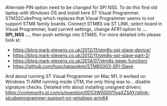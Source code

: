 Alternate PIN option need to be changed for SPI NSS. To do this find old laptop with Windows OS and install here ST Visual Programmer.
STM32CubeProg which replaces that Visual Programmer seems to not support STM8 family boards.
Connect STM8S via ST LINK, select board in Visual Programmer, load current settings, change *AFR1* option to **... SPI_NSS ...**,
then push settings into STM8S.
For more detailed info please look at:
 - https://blog.mark-stevens.co.uk/2012/11/stm8s-spi-slave-device/
 - https://blog.mark-stevens.co.uk/2012/11/stm8s-spi-slave-part-2/
 - https://blog.mark-stevens.co.uk/2014/07/stm8s-beep-function/
 - https://github.com/huochaigunkeji/STM8S003-SPI-Slave

And about running ST Visual Programmer on Mac M1, it worked on Windows 11 ARM running inside UTM, the only thing was to... disable
signature checks. Detailed info about installing unsigned drivers: https://community.st.com/s/question/0D53W000011vaXZSAY/stlink-stcubeprogrammer-support-on-windows-arm64

